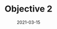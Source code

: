 ---
title: "Objective 2"
date: "2021-03-15"
description: ""
draft: false

component: "objective"

manufacturer: "Nikon"
model: "AB-123"
magnification: "20"
immersionmedia: "water"
numericalaperture: "0.65"
---